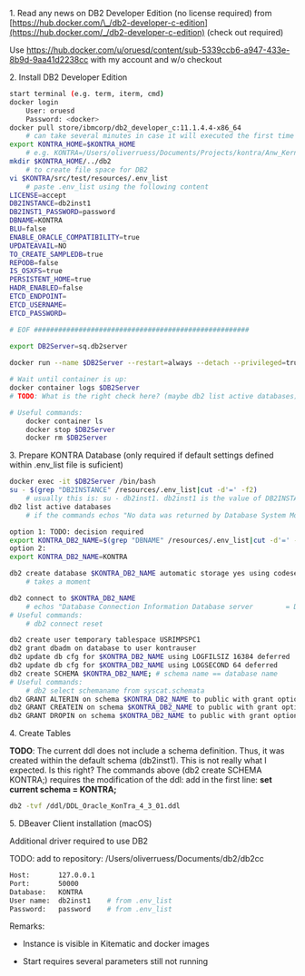 1\. Read any news on DB2 Developer Edition (no license required) from [https://hub.docker.com/\_/db2-developer-c-edition](https://hub.docker.com/_/db2-developer-c-edition) (check out required)

Use <https://hub.docker.com/u/oruesd/content/sub-5339ccb6-a947-433e-8b9d-9aa41d2238cc> with my account and w/o checkout

2\. Install DB2 Developer Edition

```sh
start terminal (e.g. term, iterm, cmd)
docker login
    User: oruesd
    Password: <docker>
docker pull store/ibmcorp/db2_developer_c:11.1.4.4-x86_64
    # can take several minutes in case it will executed the first time
export KONTRA_HOME=$KONTRA_HOME 
    # e.g. KONTRA=/Users/oliverruess/Documents/Projects/kontra/Anw_Kernel_Adapter_Demo 
mkdir $KONTRA_HOME/../db2
    # to create file space for DB2
vi $KONTRA/src/test/resources/.env_list
    # paste .env_list using the following content
LICENSE=accept
DB2INSTANCE=db2inst1
DB2INST1_PASSWORD=password
DBNAME=KONTRA
BLU=false
ENABLE_ORACLE_COMPATIBILITY=true
UPDATEAVAIL=NO
TO_CREATE_SAMPLEDB=true
REPODB=false
IS_OSXFS=true
PERSISTENT_HOME=true
HADR_ENABLED=false
ETCD_ENDPOINT=
ETCD_USERNAME=
ETCD_PASSWORD=

# EOF #####################################################
    
export DB2Server=sq.db2server

docker run --name $DB2Server --restart=always --detach --privileged=true -p 50000:50000 -p 55000:55000 --env-file $KONTRA_HOME/src/test/resources/.env_list -v "$KONTRA_HOME/../db2/database:/database" -v "$KONTRA_HOME/src/test/resources:/resources" -v "$KONTRA_HOME/ddl:/ddl" store/ibmcorp/db2_developer_c:11.1.4.4-x86_64

# Wait until container is up:
docker container logs $DB2Server
# TODO: What is the right check here? (maybe db2 list active databases)

# Useful commands:
    docker container ls
    docker stop $DB2Server
    docker rm $DB2Server
```

3\. Prepare KONTRA Database (only required if default settings defined within .env\_list file is suficient)

```sh
docker exec -it $DB2Server /bin/bash
su - $(grep "DB2INSTANCE" /resources/.env_list|cut -d'=' -f2)
    # usually this is: su - db2inst1. db2inst1 is the value of DB2INSTANCE= in file .env_list (see chapter 0)
db2 list active databases
    # if the commands echos "No data was returned by Database System Monitor." there is no database active

option 1: TODO: decision required
export KONTRA_DB2_NAME=$(grep "DBNAME" /resources/.env_list|cut -d'=' -f2)
option 2:
export KONTRA_DB2_NAME=KONTRA

db2 create database $KONTRA_DB2_NAME automatic storage yes using codeset UTF-8 territory US pagesize 32768
    # takes a moment 

db2 connect to $KONTRA_DB2_NAME
    # echos "Database Connection Information Database server        = DB2/LINUXX8664 11.1.4.4 SQL authorization ID   = DB2INST1 Local database alias   = KONTRA"
# Useful commands: 
    # db2 connect reset

db2 create user temporary tablespace USRIMPSPC1
db2 grant dbadm on database to user kontrauser
db2 update db cfg for $KONTRA_DB2_NAME using LOGFILSIZ 16384 deferred
db2 update db cfg for $KONTRA_DB2_NAME using LOGSECOND 64 deferred
db2 create SCHEMA $KONTRA_DB2_NAME; # schema name == database name
# Useful commands:
    # db2 select schemaname from syscat.schemata
db2 GRANT ALTERIN on schema $KONTRA_DB2_NAME to public with grant option;
db2 GRANT CREATEIN on schema $KONTRA_DB2_NAME to public with grant option;
db2 GRANT DROPIN on schema $KONTRA_DB2_NAME to public with grant option;
```

4\. Create Tables

**TODO**: The current ddl does not include a schema definition. Thus, it was created within the default schema (db2inst1). This is not really what I expected. Is this right? The commands above (db2 create SCHEMA KONTRA;) requires the modification of the ddl: add in the first line: **set current schema = KONTRA;**

```sh
db2 -tvf /ddl/DDL_Oracle_KonTra_4_3_01.ddl
```

5\. DBeaver Client installation (macOS)

Additional driver required to use DB2

TODO: add to repository: /Users/oliverruess/Documents/db2/db2cc

```sh
Host:       127.0.0.1
Port:       50000
Database:   KONTRA
User name:  db2inst1    # from .env_list
Password:   password    # from .env_list
```

Remarks:

+ Instance is visible in Kitematic and docker images

+ Start requires several parameters still not running